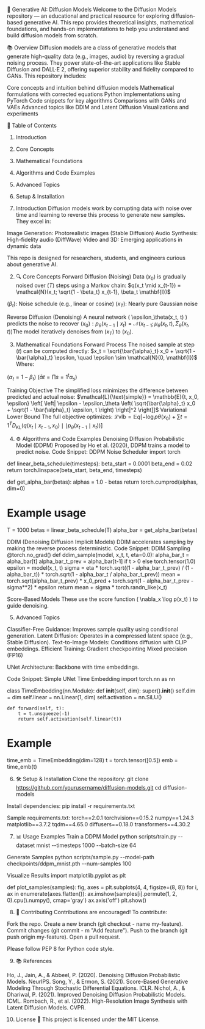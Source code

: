 🧪 Generative AI: Diffusion Models
Welcome to the Diffusion Models repository — an educational and practical resource for exploring diffusion-based generative AI. This repo provides theoretical insights, mathematical foundations, and hands-on implementations to help you understand and build diffusion models from scratch.

📚 Overview
Diffusion models are a class of generative models that generate high-quality data (e.g., images, audio) by reversing a gradual noising process. They power state-of-the-art applications like Stable Diffusion and DALL·E 2, offering superior stability and fidelity compared to GANs.
This repository includes:

Core concepts and intuition behind diffusion models
Mathematical formulations with corrected equations
Python implementations using PyTorch
Code snippets for key algorithms
Comparisons with GANs and VAEs
Advanced topics like DDIM and Latent Diffusion
Visualizations and experiments


📌 Table of Contents

1. Introduction
2. Core Concepts
3. Mathematical Foundations
4. Algorithms and Code Examples
5. Advanced Topics
6. Setup & Installation



1. Introduction
Diffusion models work by corrupting data with noise over time and learning to reverse this process to generate new samples. They excel in:

Image Generation: Photorealistic images (Stable Diffusion)
Audio Synthesis: High-fidelity audio (DiffWave)
Video and 3D: Emerging applications in dynamic data

This repo is designed for researchers, students, and engineers curious about generative AI.

2. 🔍 Core Concepts
Forward Diffusion (Noising)
Data $( x_0 )$ is gradually noised over $( T )$ steps using a Markov chain:
$q(x_t \mid x_{t-1}) = \mathcal{N}(x_t; \sqrt{1 - \beta_t} x_{t-1}, \beta_t \mathbf{I})$

$( \beta_t )$: Noise schedule (e.g., linear or cosine)
$( x_T )$: Nearly pure Gaussian noise

Reverse Diffusion (Denoising)
A neural network ( \epsilon_\theta(x_t, t) ) predicts the noise to recover 
$( x_0 ):p_\theta(x_{t-1} \mid x_t) = \mathcal{N}(x_{t-1}; \mu_\theta(x_t, t), \Sigma_\theta(x_t, t))$The model iteratively denoises from $( x_T )$ to $( x_0 )$.

3. Mathematical Foundations
Forward Process
The noised sample at step $( t )$ can be computed directly:
$x_t = \sqrt{\bar{\alpha}_t} x_0 + \sqrt{1 - \bar{\alpha}_t} \epsilon, \quad \epsilon \sim \mathcal{N}(0, \mathbf{I})$ Where:

$( \alpha_t = 1 - \beta_t )$
$( \bar{\alpha}t = \prod{s=1}^t \alpha_s )$

Training Objective
The simplified loss minimizes the difference between predicted and actual noise:
$\mathcal{L}{\text{simple}} = \mathbb{E}{t, x_0, \epsilon} \left[ \left| \epsilon - \epsilon_\theta \left( \sqrt{\bar{\alpha}_t} x_0 + \sqrt{1 - \bar{\alpha}_t} \epsilon, t \right) \right|^2 \right]]\$
Variational Lower Bound
The full objective optimizes:
$\mathcal{L}{\text{vlb}} = \mathbb{E}q \left[ - \log p\theta(x_0) + \sum{t=1}^T D_{\text{KL}} \left( q(x_t \mid x_{t-1}, x_0) \mid\mid p_\theta(x_{t-1} \mid x_t) \right) \right]$

4. ⚙️ Algorithms and Code Examples
Denoising Diffusion Probabilistic Model (DDPM)
Proposed by Ho et al. (2020), DDPM trains a model to predict noise.
Code Snippet: DDPM Noise Scheduler
import torch

def linear_beta_schedule(timesteps):
    beta_start = 0.0001
    beta_end = 0.02
    return torch.linspace(beta_start, beta_end, timesteps)

def get_alpha_bar(betas):
    alphas = 1.0 - betas
    return torch.cumprod(alphas, dim=0)

# Example usage
T = 1000
betas = linear_beta_schedule(T)
alpha_bar = get_alpha_bar(betas)

DDIM (Denoising Diffusion Implicit Models)
DDIM accelerates sampling by making the reverse process deterministic.
Code Snippet: DDIM Sampling
@torch.no_grad()
def ddim_sample(model, x_t, t, eta=0.0):
    alpha_bar_t = alpha_bar[t]
    alpha_bar_t_prev = alpha_bar[t-1] if t > 0 else torch.tensor(1.0)
    epsilon = model(x_t, t)
    sigma = eta * torch.sqrt((1 - alpha_bar_t_prev) / (1 - alpha_bar_t)) * torch.sqrt(1 - alpha_bar_t / alpha_bar_t_prev))
    mean = torch.sqrt(alpha_bar_t_prev) * x_0_pred + torch.sqrt(1 - alpha_bar_t_prev - sigma**2) * epsilon
    return mean + sigma * torch.randn_like(x_t)

Score-Based Models
These use the score function ( \nabla_x \log p(x_t) ) to guide denoising.

5. Advanced Topics

Classifier-Free Guidance: Improves sample quality using conditional generation.
Latent Diffusion: Operates in a compressed latent space (e.g., Stable Diffusion).
Text-to-Image Models: Conditions diffusion with CLIP embeddings.
Efficient Training:
Gradient checkpointing
Mixed precision (FP16)


UNet Architecture: Backbone with time embeddings.

Code Snippet: Simple UNet Time Embedding
import torch.nn as nn

class TimeEmbedding(nn.Module):
    def __init__(self, dim):
        super().__init__()
        self.dim = dim
        self.linear = nn.Linear(1, dim)
        self.activation = nn.SiLU()

    def forward(self, t):
        t = t.unsqueeze(-1)
        return self.activation(self.linear(t))

# Example
time_emb = TimeEmbedding(dim=128)
t = torch.tensor([0.5])
emb = time_emb(t)


6. 🛠️ Setup & Installation
Clone the repository:
git clone https://github.com/yourusername/diffusion-models.git
cd diffusion-models

Install dependencies:
pip install -r requirements.txt

Sample requirements.txt:
torch==2.0.1
torchvision==0.15.2
numpy==1.24.3
matplotlib==3.7.2
tqdm==4.65.0
diffusers==0.18.0
transformers==4.30.2


7. 📊 Usage Examples
Train a DDPM Model
python scripts/train.py --dataset mnist --timesteps 1000 --batch-size 64

Generate Samples
python scripts/sample.py --model-path checkpoints/ddpm_mnist.pth --num-samples 100

Visualize Results
import matplotlib.pyplot as plt

def plot_samples(samples):
    fig, axes = plt.subplots(4, 4, figsize=(8, 8))
    for i, ax in enumerate(axes.flatten()):
        ax.imshow(samples[i].permute(1, 2, 0).cpu().numpy(), cmap='gray')
        ax.axis('off')
    plt.show()


8. 🤝 Contributing
Contributions are encouraged! To contribute:

Fork the repo.
Create a new branch (git checkout - name my-feature).
Commit changes (git commit - m "Add feature").
Push to the branch (git push origin my-feature).
Open a pull request.

Please follow PEP 8 for Python code style.

9. 📚 References

Ho, J., Jain, A., & Abbeel, P. (2020). Denoising Diffusion Probabilistic Models. NeurIPS.
Song, Y., & Ermon, S. (2021). Score-Based Generative Modeling Through Stochastic Differential Equations. ICLR.
Nichol, A., & Dhariwal, P. (2021). Improved Denoising Diffusion Probabilistic Models. ICML.
Rombach, R., et al. (2022). High-Resolution Image Synthesis with Latent Diffusion Models. CVPR.


10. License 📜
This project is licensed under the MIT License.
